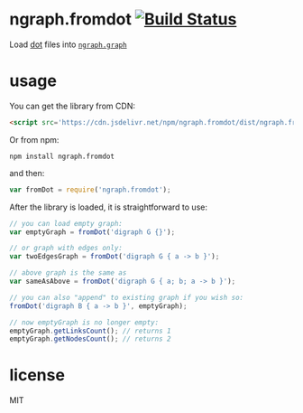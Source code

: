 # ngraph.fromdot [![Build Status](https://github.com/anvaka/ngraph.fromdot/actions/workflows/tests.yaml/badge.svg)](https://github.com/anvaka/ngraph.fromdot/actions/workflows/tests.yaml)

Load [dot](https://en.wikipedia.org/wiki/DOT_(graph_description_language)) files into [`ngraph.graph`](https://github.com/anvaka/ngraph)

# usage

You can get the library from CDN:

``` html
<script src='https://cdn.jsdelivr.net/npm/ngraph.fromdot/dist/ngraph.fromDot.js'></script>
```

Or from npm:

```
npm install ngraph.fromdot
```

and then:

``` js
var fromDot = require('ngraph.fromdot');
```

After the library is loaded, it is straightforward to use:

``` js
// you can load empty graph:
var emptyGraph = fromDot('digraph G {}');

// or graph with edges only:
var twoEdgesGraph = fromDot('digraph G { a -> b }');

// above graph is the same as
var sameAsAbove = fromDot('digraph G { a; b; a -> b }');

// you can also "append" to existing graph if you wish so:
fromDot('digraph B { a -> b }', emptyGraph);

// now emptyGraph is no longer empty:
emptyGraph.getLinksCount(); // returns 1
emptyGraph.getNodesCount(); // returns 2
```

# license

MIT
